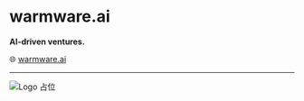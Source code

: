 # warmware.ai

**AI-driven ventures.**  

🌐 [warmware.ai](https://warmware.ai)

---
![Logo 占位](https://via.placeholder.com/200x80.png?text=warmware.ai+logo)
